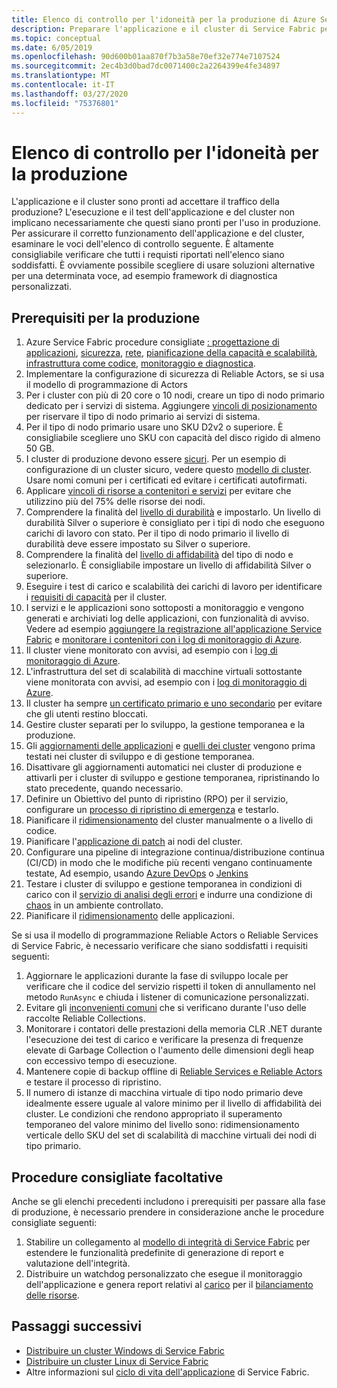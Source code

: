 ```yaml
---
title: Elenco di controllo per l'idoneità per la produzione di Azure Service Fabric
description: Preparare l'applicazione e il cluster di Service Fabric per la produzione seguendo le procedure consigliate.
ms.topic: conceptual
ms.date: 6/05/2019
ms.openlocfilehash: 90d600b01aa870f7b3a58e70ef32e774e7107524
ms.sourcegitcommit: 2ec4b3d0bad7dc0071400c2a2264399e4fe34897
ms.translationtype: MT
ms.contentlocale: it-IT
ms.lasthandoff: 03/27/2020
ms.locfileid: "75376801"
---
```

# <a name="production-readiness-checklist"></a>Elenco di controllo per l'idoneità per la produzione

L'applicazione e il cluster sono pronti ad accettare il traffico della produzione? L'esecuzione e il test dell'applicazione e del cluster non implicano necessariamente che questi siano pronti per l'uso in produzione. Per assicurare il corretto funzionamento dell'applicazione e del cluster, esaminare le voci dell'elenco di controllo seguente. È altamente consigliabile verificare che tutti i requisti riportati nell'elenco siano soddisfatti. È ovviamente possibile scegliere di usare soluzioni alternative per una determinata voce, ad esempio framework di diagnostica personalizzati.


## <a name="prerequisites-for-production"></a>Prerequisiti per la produzione
1. Azure Service Fabric procedure consigliate [: progettazione di applicazioni](./service-fabric-best-practices-applications.md), [sicurezza](./service-fabric-best-practices-security.md), [rete](./service-fabric-best-practices-networking.md), [pianificazione della capacità e scalabilità](./service-fabric-best-practices-capacity-scaling.md), [infrastruttura come codice](./service-fabric-best-practices-infrastructure-as-code.md), [monitoraggio e diagnostica](./service-fabric-best-practices-monitoring.md). 
1. Implementare la configurazione di sicurezza di Reliable Actors, se si usa il modello di programmazione di Actors
1. Per i cluster con più di 20 core o 10 nodi, creare un tipo di nodo primario dedicato per i servizi di sistema. Aggiungere [vincoli di posizionamento](service-fabric-cluster-resource-manager-advanced-placement-rules-placement-policies.md) per riservare il tipo di nodo primario ai servizi di sistema.
1. Per il tipo di nodo primario usare uno SKU D2v2 o superiore. È consigliabile scegliere uno SKU con capacità del disco rigido di almeno 50 GB.
1. I cluster di produzione devono essere [sicuri](service-fabric-cluster-security.md). Per un esempio di configurazione di un cluster sicuro, vedere questo [modello di cluster](https://github.com/Azure-Samples/service-fabric-cluster-templates/tree/master/7-VM-Windows-3-NodeTypes-Secure-NSG). Usare nomi comuni per i certificati ed evitare i certificati autofirmati.
1. Applicare [vincoli di risorse a contenitori e servizi](service-fabric-resource-governance.md) per evitare che utilizzino più del 75% delle risorse dei nodi. 
1. Comprendere la finalità del [livello di durabilità](service-fabric-cluster-capacity.md#the-durability-characteristics-of-the-cluster) e impostarlo. Un livello di durabilità Silver o superiore è consigliato per i tipi di nodo che eseguono carichi di lavoro con stato. Per il tipo di nodo primario il livello di durabilità deve essere impostato su Silver o superiore.
1. Comprendere la finalità del [livello di affidabilità](service-fabric-cluster-capacity.md#the-reliability-characteristics-of-the-cluster) del tipo di nodo e selezionarlo. È consigliabile impostare un livello di affidabilità Silver o superiore.
1. Eseguire i test di carico e scalabilità dei carichi di lavoro per identificare i [requisiti di capacità](service-fabric-cluster-capacity.md) per il cluster. 
1. I servizi e le applicazioni sono sottoposti a monitoraggio e vengono generati e archiviati log delle applicazioni, con funzionalità di avviso. Vedere ad esempio [aggiungere la registrazione all'applicazione Service Fabric](service-fabric-how-to-diagnostics-log.md) e [monitorare i contenitori con i log di monitoraggio di Azure](service-fabric-diagnostics-oms-containers.md).
1. Il cluster viene monitorato con avvisi, ad esempio con i [log di monitoraggio di Azure](service-fabric-diagnostics-event-analysis-oms.md). 
1. L'infrastruttura del set di scalabilità di macchine virtuali sottostante viene monitorata con avvisi, ad esempio con i [log di monitoraggio di Azure](service-fabric-diagnostics-oms-agent.md).
1. Il cluster ha sempre [un certificato primario e uno secondario](service-fabric-cluster-security-update-certs-azure.md) per evitare che gli utenti restino bloccati.
1. Gestire cluster separati per lo sviluppo, la gestione temporanea e la produzione. 
1. Gli [aggiornamenti delle applicazioni](service-fabric-application-upgrade.md) e [quelli dei cluster](service-fabric-tutorial-upgrade-cluster.md) vengono prima testati nei cluster di sviluppo e di gestione temporanea. 
1. Disattivare gli aggiornamenti automatici nei cluster di produzione e attivarli per i cluster di sviluppo e gestione temporanea, ripristinando lo stato precedente, quando necessario. 
1. Definire un Obiettivo del punto di ripristino (RPO) per il servizio, configurare un [processo di ripristino di emergenza](service-fabric-disaster-recovery.md) e testarlo.
1. Pianificare il [ridimensionamento](service-fabric-cluster-scaling.md) del cluster manualmente o a livello di codice.
1. Pianificare l'[applicazione di patch](service-fabric-patch-orchestration-application.md) ai nodi del cluster. 
1. Configurare una pipeline di integrazione continua/distribuzione continua (CI/CD) in modo che le modifiche più recenti vengano continuamente testate, Ad esempio, usando [Azure DevOps](service-fabric-tutorial-deploy-app-with-cicd-vsts.md) o [Jenkins](service-fabric-cicd-your-linux-applications-with-jenkins.md)
1. Testare i cluster di sviluppo e gestione temporanea in condizioni di carico con il [servizio di analisi degli errori](service-fabric-testability-overview.md) e indurre una condizione di [chaos](service-fabric-controlled-chaos.md) in un ambiente controllato. 
1. Pianificare il [ridimensionamento](service-fabric-concepts-scalability.md) delle applicazioni. 


Se si usa il modello di programmazione Reliable Actors o Reliable Services di Service Fabric, è necessario verificare che siano soddisfatti i requisiti seguenti:
1. Aggiornare le applicazioni durante la fase di sviluppo locale per verificare che il codice del servizio rispetti il token di annullamento nel metodo `RunAsync` e chiuda i listener di comunicazione personalizzati.
1. Evitare gli [inconvenienti comuni](service-fabric-work-with-reliable-collections.md) che si verificano durante l'uso delle raccolte Reliable Collections.
1. Monitorare i contatori delle prestazioni della memoria CLR .NET durante l'esecuzione dei test di carico e verificare la presenza di frequenze elevate di Garbage Collection o l'aumento delle dimensioni degli heap con eccessivo tempo di esecuzione.
1. Mantenere copie di backup offline di [Reliable Services e Reliable Actors](service-fabric-reliable-services-backup-restore.md) e testare il processo di ripristino.
1. Il numero di istanze di macchina virtuale di tipo nodo primario deve idealmente essere uguale al valore minimo per il livello di affidabilità dei cluster. Le condizioni che rendono appropriato il superamento temporaneo del valore minimo del livello sono: ridimensionamento verticale dello SKU del set di scalabilità di macchine virtuali dei nodi di tipo primario.

## <a name="optional-best-practices"></a>Procedure consigliate facoltative

Anche se gli elenchi precedenti includono i prerequisiti per passare alla fase di produzione, è necessario prendere in considerazione anche le procedure consigliate seguenti:
1. Stabilire un collegamento al [modello di integrità di Service Fabric](service-fabric-health-introduction.md) per estendere le funzionalità predefinite di generazione di report e valutazione dell'integrità.
1. Distribuire un watchdog personalizzato che esegue il monitoraggio dell'applicazione e genera report relativi al [carico](service-fabric-cluster-resource-manager-metrics.md) per il [bilanciamento delle risorse](service-fabric-cluster-resource-manager-balancing.md). 


## <a name="next-steps"></a>Passaggi successivi
* [Distribuire un cluster Windows di Service Fabric](service-fabric-tutorial-create-vnet-and-windows-cluster.md)
* [Distribuire un cluster Linux di Service Fabric](service-fabric-tutorial-create-vnet-and-linux-cluster.md)
* Altre informazioni sul [ciclo di vita dell'applicazione](service-fabric-application-lifecycle.md) di Service Fabric.

